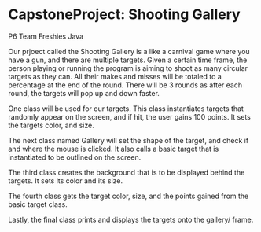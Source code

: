 # CapstoneProject: Shooting Gallery
P6 Team Freshies Java

Our prjoect called the Shooting Gallery is a like a carnival game where you have a gun, and there are multiple targets. Given a certain time frame, the person playing or running the program is aiming to shoot as many circular targets as they can. All their makes and misses will be totaled to a percentage at the end of the round. There will be 3 rounds as after each round, the targets will pop up and down faster.

One class will be used for our targets. This class instantiates targets that randomly appear on the screen, and if hit, the user gains 100 points. It sets the targets color, and size. 

The next class named Gallery will set the shape of the target, and check if and where the mouse is clicked. It also calls a basic target that is instantiated to be outlined on the screen.

The third class creates the background that is to be displayed behind the targets. It sets its color and its size.

The fourth class gets the target color, size, and the points gained from the basic target class.

Lastly, the final class prints and displays the targets onto the gallery/ frame. 
